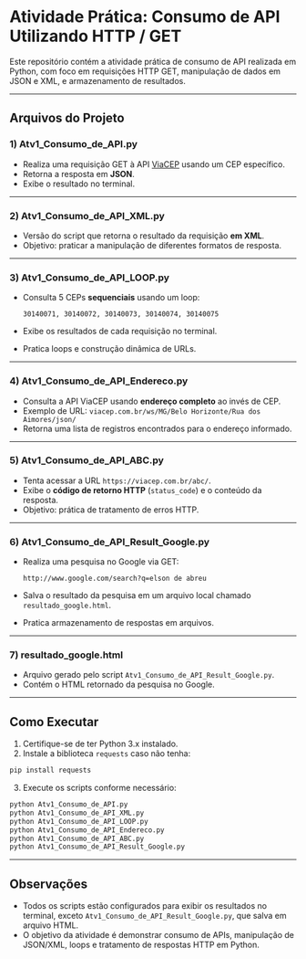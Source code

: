 # Atividade Prática: Consumo de API Utilizando HTTP / GET

Este repositório contém a atividade prática de consumo de API realizada em Python, com foco em requisições HTTP GET, manipulação de dados em JSON e XML, e armazenamento de resultados.

---

## Arquivos do Projeto

### **1) Atv1\_Consumo\_de\_API.py**

* Realiza uma requisição GET à API [ViaCEP](https://viacep.com.br/) usando um CEP específico.
* Retorna a resposta em **JSON**.
* Exibe o resultado no terminal.

---

### **2) Atv1\_Consumo\_de\_API\_XML.py**

* Versão do script que retorna o resultado da requisição **em XML**.
* Objetivo: praticar a manipulação de diferentes formatos de resposta.

---

### **3) Atv1\_Consumo\_de\_API\_LOOP.py**

* Consulta 5 CEPs **sequenciais** usando um loop:

  ```
  30140071, 30140072, 30140073, 30140074, 30140075
  ```
* Exibe os resultados de cada requisição no terminal.
* Pratica loops e construção dinâmica de URLs.

---

### **4) Atv1\_Consumo\_de\_API\_Endereco.py**

* Consulta a API ViaCEP usando **endereço completo** ao invés de CEP.
* Exemplo de URL: `viacep.com.br/ws/MG/Belo Horizonte/Rua dos Aimores/json/`
* Retorna uma lista de registros encontrados para o endereço informado.

---

### **5) Atv1\_Consumo\_de\_API\_ABC.py**

* Tenta acessar a URL `https://viacep.com.br/abc/`.
* Exibe o **código de retorno HTTP** (`status_code`) e o conteúdo da resposta.
* Objetivo: prática de tratamento de erros HTTP.

---

### **6) Atv1\_Consumo\_de\_API\_Result\_Google.py**

* Realiza uma pesquisa no Google via GET:

  ```
  http://www.google.com/search?q=elson de abreu
  ```
* Salva o resultado da pesquisa em um arquivo local chamado `resultado_google.html`.
* Pratica armazenamento de respostas em arquivos.

---

### **7) resultado\_google.html**

* Arquivo gerado pelo script `Atv1_Consumo_de_API_Result_Google.py`.
* Contém o HTML retornado da pesquisa no Google.

---

## Como Executar

1. Certifique-se de ter Python 3.x instalado.
2. Instale a biblioteca `requests` caso não tenha:

```bash
pip install requests
```

3. Execute os scripts conforme necessário:

```bash
python Atv1_Consumo_de_API.py
python Atv1_Consumo_de_API_XML.py
python Atv1_Consumo_de_API_LOOP.py
python Atv1_Consumo_de_API_Endereco.py
python Atv1_Consumo_de_API_ABC.py
python Atv1_Consumo_de_API_Result_Google.py
```

---

## Observações

* Todos os scripts estão configurados para exibir os resultados no terminal, exceto `Atv1_Consumo_de_API_Result_Google.py`, que salva em arquivo HTML.
* O objetivo da atividade é demonstrar consumo de APIs, manipulação de JSON/XML, loops e tratamento de respostas HTTP em Python.
